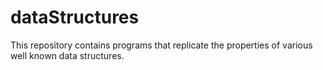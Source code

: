 # dataStructures
This repository contains programs that replicate the properties of various well known data structures.
